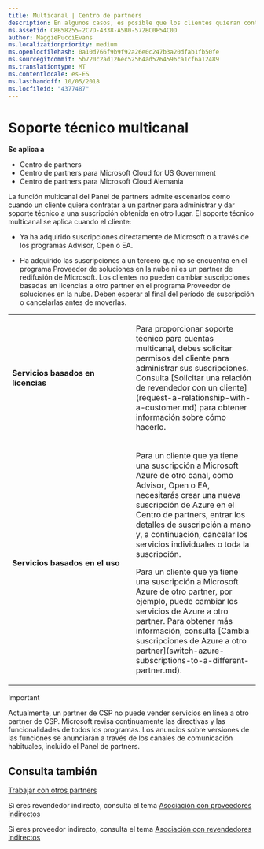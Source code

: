 ```yaml
---
title: Multicanal | Centro de partners
description: En algunos casos, es posible que los clientes quieran contratarte para ofrecer soporte técnico y aprovisionar una suscripción que compraron en otro lugar.
ms.assetid: C8B58255-2C7D-4338-A5B0-572BC0F54C0D
author: MaggiePucciEvans
ms.localizationpriority: medium
ms.openlocfilehash: 0a10d766f9b9f92a26e0c247b3a20dfab1fb50fe
ms.sourcegitcommit: 5b720c2ad126ec52564ad5264596ca1cf6a12489
ms.translationtype: MT
ms.contentlocale: es-ES
ms.lasthandoff: 10/05/2018
ms.locfileid: "4377487"
---
```

# <a name="multi-channel-support"></a>Soporte técnico multicanal

**Se aplica a**

-  Centro de partners
-  Centro de partners para Microsoft Cloud for US Government
-  Centro de partners para Microsoft Cloud Alemania

La función multicanal del Panel de partners admite escenarios como cuando un cliente quiera contratar a un partner para administrar y dar soporte técnico a una suscripción obtenida en otro lugar. El soporte técnico multicanal se aplica cuando el cliente:

-   Ya ha adquirido suscripciones directamente de Microsoft o a través de los programas Advisor, Open o EA.

-   Ha adquirido las suscripciones a un tercero que no se encuentra en el programa Proveedor de soluciones en la nube ni es un partner de redifusión de Microsoft. Los clientes no pueden cambiar suscripciones basadas en licencias a otro partner en el programa Proveedor de soluciones en la nube. Deben esperar al final del período de suscripción o cancelarlas antes de moverlas.


<table>
<colgroup>
<col width="50%" />
<col width="50%" />
</colgroup>
<tbody>
<tr class="odd">
<td><p><strong>Servicios basados en licencias</strong></p></td>
<td><p>Para proporcionar soporte técnico para cuentas multicanal, debes solicitar permisos del cliente para administrar sus suscripciones. Consulta [Solicitar una relación de revendedor con un cliente](request-a-relationship-with-a-customer.md) para obtener información sobre cómo hacerlo.</p></td>
</tr>
<tr class="even">
<td><p><strong>Servicios basados en el uso</strong></p></td>
<td>
<p>Para un cliente que ya tiene una suscripción a Microsoft Azure de otro canal, como Advisor, Open o EA, necesitarás crear una nueva suscripción de Azure en el Centro de partners, entrar los detalles de suscripción a mano y, a continuación, cancelar los servicios individuales o toda la suscripción.</p>
<p>Para un cliente que ya tiene una suscripción a Microsoft Azure de otro partner, por ejemplo, puede cambiar los servicios de Azure a otro partner. Para obtener más información, consulta [Cambia suscripciones de Azure a otro partner](switch-azure-subscriptions-to-a-different-partner.md).</p>
</td>
</tr>
</tbody>
</table>

> [!IMPORTANT]  
> Actualmente, un partner de CSP no puede vender servicios en línea a otro partner de CSP. Microsoft revisa continuamente las directivas y las funcionalidades de todos los programas. Los anuncios sobre versiones de las funciones se anunciarán a través de los canales de comunicación habituales, incluido el Panel de partners. 

## <a name="see-also"></a>Consulta también

[Trabajar con otros partners](work-with-other-partners.md)

Si eres revendedor indirecto, consulta el tema [Asociación con proveedores indirectos](indirect-reseller-tasks-in-partner-center.md)

Si eres proveedor indirecto, consulta el tema [Asociación con revendedores indirectos](indirect-provider-tasks-in-partner-center.md) 

 

 



